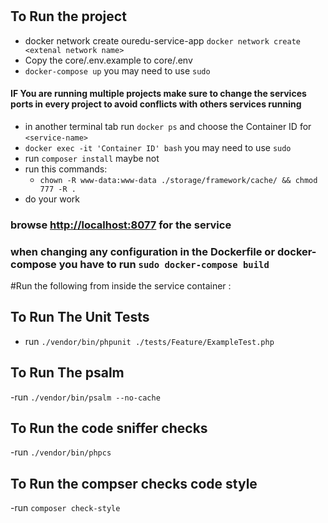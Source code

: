 # <service-name>


## To Run the project

- docker network create ouredu-service-app `docker network create <extenal network name>`
- Copy the core/.env.example to core/.env
- `docker-compose up` you may need to use `sudo`
#### IF You are running multiple projects make sure to change the services ports in every project to avoid conflicts with others services running
- in another terminal tab run `docker ps` and choose the Container ID for `<service-name>`
- `docker exec -it 'Container ID' bash` you may need to use `sudo`
- run `composer install` maybe not
- run this commands:
  - `chown -R www-data:www-data ./storage/framework/cache/ && chmod 777 -R .`
- do your work


### browse [http://localhost:8077](http://localhost:<service-port>) for the service

### when changing any configuration in the Dockerfile or docker-compose you have to run `sudo docker-compose build`

#Run the following from inside the service container : 
## To Run The Unit Tests
- run `./vendor/bin/phpunit ./tests/Feature/ExampleTest.php`
## To Run The psalm
-run `./vendor/bin/psalm --no-cache`
## To Run the code sniffer checks
-run `./vendor/bin/phpcs`
## To Run the compser checks code style
-run `composer check-style`
